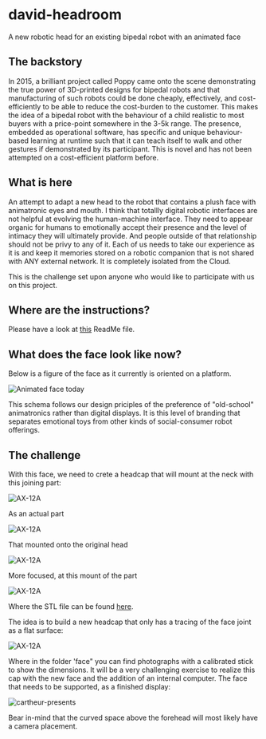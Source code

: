# david-headroom
A new robotic head for an existing bipedal robot with an animated face

## The backstory

In 2015, a brilliant project called Poppy came onto the scene demonstrating the true power of 3D-printed designs for bipedal robots and that manufacturing of such robots could be done cheaply, effectively, and cost-efficiently to be able to reduce the cost-burden to the customer. This makes the idea of a bipedal robot with the behaviour of a child realistic to most buyers with a price-point somewhere in the 3-5k range. The presence, embedded as operational software, has specific and unique behaviour-based learning at runtime such that it can teach itself to walk and other gestures if demonstrated by its participant. This is novel and has not been attempted on a cost-efficient platform before.

## What is here

An attempt to adapt a new head to the robot that contains a plush face with animatronic eyes and mouth. I think that totallly digital robotic interfaces are not helpful at evolving the human-machine interface. They need to appear organic for humans to emotionally accept their presence and the level of intimacy they will ultimately provide. And people outside of that relationship should not be privy to any of it. Each of us needs to take our experience as it is and keep it memories stored on a robotic companion that is not shared with ANY external network. It is completely isolated from the Cloud.

This is the challenge set upon anyone who would like to participate with us on this project.

## Where are the instructions?

Please have a look at [this](/TaskReadMe.md) ReadMe file.

## What does the face look like now?

Below is a figure of the face as it currently is oriented on a platform.

![Animated face today](/face/animated-face.jpg "Necessary-face")

This schema follows our design priciples of the preference of "old-school" animatronics rather than digital displays. It is this level of branding that separates emotional toys from other kinds of social-consumer robot offerings.

## The challenge

With this face, we need to crete a headcap that will mount at the neck with this joining part:

![AX-12A](/neck/AX-12A-SW-partial.jpg "Neck motor")

As an actual part

![AX-12A](/neck/AX-12A-real.jpg "Neck motor")

That mounted onto the original head

![AX-12A](/head/old-head.png "Neck motor")

More focused, at this mount of the part

![AX-12A](/mount/original-neck-mount.png "Neck motor")

Where the STL file can be found [here](/neck/old-head-neck-mount.stl).

The idea is to build a new headcap that only has a tracing of the face joint as a flat surface:

![AX-12A](/face/faceplate-scan.jpg "Faceplate scan")

Where in the folder 'face" you can find photographs with a calibrated stick to show the dimensions. It will be a very challenging exercise to realize this cap with the new face and the addition of an internal computer. The face that needs to be supported, as a finished display:

![cartheur-presents](/face/face-mock.jpg "mock face")

Bear in-mind that the curved space above the forehead will most likely have a camera placement.
